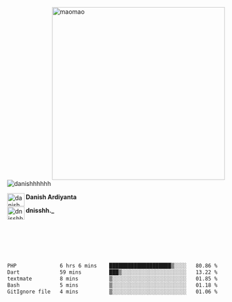 <img align="right" alt="maomao" width="400" src="https://i.imgur.com/L23H0Ik.gif">

<p align="left"><img src="https://komarev.com/ghpvc/?username=danishhhhhh&label=Profile%20views&color=0e75b6&style=flat" alt="danishhhhhh" /></p>

[<img align="left" src="https://raw.githubusercontent.com/rahuldkjain/github-profile-readme-generator/master/src/images/icons/Social/linked-in-alt.svg" alt="danish ardiyanta" height="30" width="40" />](https://linkedin.com/in/danish-ardiyanta)
**Danish Ardiyanta**

[<img align="left" src="https://raw.githubusercontent.com/rahuldkjain/github-profile-readme-generator/master/src/images/icons/Social/instagram.svg" alt="dnisshh._" height="30" width="40" />](https://instagram.com/dnisshh._)
**dnisshh._**

</br></br></br></br></br>

<!--START_SECTION:waka-->

```txt
PHP              6 hrs 6 mins    ████████████████████▒░░░░   80.86 %
Dart             59 mins         ███▒░░░░░░░░░░░░░░░░░░░░░   13.22 %
textmate         8 mins          ▒░░░░░░░░░░░░░░░░░░░░░░░░   01.85 %
Bash             5 mins          ▒░░░░░░░░░░░░░░░░░░░░░░░░   01.18 %
GitIgnore file   4 mins          ▒░░░░░░░░░░░░░░░░░░░░░░░░   01.06 %
```

<!--END_SECTION:waka-->
